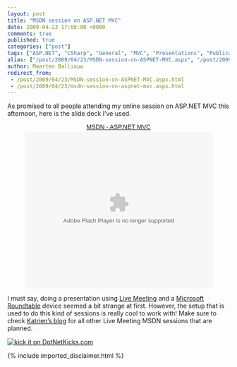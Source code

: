 ```yaml
---
layout: post
title: "MSDN session on ASP.NET MVC"
date: 2009-04-23 17:08:00 +0000
comments: true
published: true
categories: ["post"]
tags: ["ASP.NET", "CSharp", "General", "MVC", "Presentations", "Publications"]
alias: ["/post/2009/04/23/MSDN-session-on-ASPNET-MVC.aspx", "/post/2009/04/23/msdn-session-on-aspnet-mvc.aspx"]
author: Maarten Balliauw
redirect_from:
 - /post/2009/04/23/MSDN-session-on-ASPNET-MVC.aspx.html
 - /post/2009/04/23/msdn-session-on-aspnet-mvc.aspx.html
---
```

<p>As promised to all people attending my online session on ASP.NET MVC this afternoon, here is the slide deck I&rsquo;ve used.</p>

<div style="text-align:center" id="__ss_1332648"><a style="font:14px Helvetica,Arial,Sans-serif;display:block;margin:12px 0 3px 0;text-decoration:underline;" href="http://www.slideshare.net/maartenba/msdn-aspnet-mvc?type=powerpoint" title="MSDN - ASP.NET MVC">MSDN - ASP.NET MVC</a><object style="margin:0px" width="425" height="355"><param name="movie" value="http://static.slidesharecdn.com/swf/ssplayer2.swf?doc=msdn-asp-netmvc-090423095549-phpapp02&rel=0&stripped_title=msdn-aspnet-mvc" /><param name="allowFullScreen" value="true"/><param name="allowScriptAccess" value="always"/><embed src="http://static.slidesharecdn.com/swf/ssplayer2.swf?doc=msdn-asp-netmvc-090423095549-phpapp02&rel=0&stripped_title=msdn-aspnet-mvc" type="application/x-shockwave-flash" allowscriptaccess="always" allowfullscreen="true" width="425" height="355"></embed></object></div>

<p>I must say, doing a presentation using <a href="http://office.microsoft.com/en-us/livemeeting/FX101729061033.aspx" target="_blank">Live Meeting</a> and a <a href="http://www.polycom.com/products/voice/conferencing_solutions/microsoft_optimized_conferencing/cx5000.html" target="_blank">Microsoft Roundtable</a> device seemed a bit strange at first. However, the setup that is used to do this kind of sessions is really cool to work with! Make sure to check <a href="http://blogs.msdn.com/katriend/archive/2009/04/20/new-msdn-online-sessions-scheduled-asp-net-mvc-alm-azure-and-more.aspx" target="_blank">Katrien&rsquo;s blog</a> for all other Live Meeting MSDN sessions that are planned.</p>

<p><a href="http://www.dotnetkicks.com/kick/?url=/post/2009/04/23/MSDN-session-on-ASPNET-MVC.aspx&amp;title=MSDN session on ASP.NET MVC">
                    <img src="http://www.dotnetkicks.com/Services/Images/KickItImageGenerator.ashx?url=/post/2009/04/23/MSDN-session-on-ASPNET-MVC.aspx" border="0" alt="kick it on DotNetKicks.com" />
                  </a></p>
{% include imported_disclaimer.html %}
